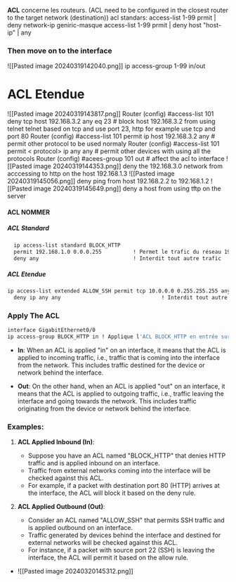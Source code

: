 **ACL** concerne les routeurs.
(ACL need to be configured in the closest router to the target network (destination))
acl standars:
access-list 1-99 prmit | deny network-ip geniric-masque
access-list 1-99 prmit | deny host "host-ip" | any
### Then move on to the interface
![[Pasted image 20240319142040.png]]
ip access-group 1-99 in/out

# ACL Etendue
![[Pasted image 20240319143817.png]]
Router (config) #access-list 101 deny tcp host 192.168.3.2 any eq 23 # block host 192.168.3.2 from using telnet telnet based on tcp and use port 23, http for example use tcp and port 80
Router (config) #access-list 101 permit ip host 192.168.3.2 any # permit other protocol to be used normaly
Router (config) #access-list 101 permit < protocol> ip any any # permit other devices with using all the protocols
Router (config) #acees-group 101 out # affect the acl to interface
![[Pasted image 20240319144353.png]]
deny the 192.168.3.0 network from acccessing to http on the host 192.168.1.3
![[Pasted image 20240319145056.png]] 
deny ping from host 192.168.2.2 to 192.168.1.2
![[Pasted image 20240319145649.png]]
deny a host from using tftp on the server

#### ACL NOMMER
##### ACL Standard
```bash 
  ip access-list standard BLOCK_HTTP
  permit 192.168.1.0 0.0.0.255          ! Permet le trafic du réseau 192.168.1.0/24
  deny any                              ! Interdit tout autre trafic
```
##### ACL Etendue
```bash
ip access-list extended ALLOW_SSH permit tcp 10.0.0.0 0.255.255.255 any eq 22    #Permet le trafic SSH depuis le réseau 10.0.0.0/8
  deny ip any any                                ! Interdit tout autre trafic

```
### Apply The ACL
```bash
interface GigabitEthernet0/0
ip access-group BLOCK_HTTP in ! Applique l'ACL BLOCK_HTTP en entrée sur l'interface

```
- **In**: When an ACL is applied "in" on an interface, it means that the ACL is applied to incoming traffic, i.e., traffic that is coming into the interface from the network. This includes traffic destined for the device or network behind the interface.
    
- **Out**: On the other hand, when an ACL is applied "out" on an interface, it means that the ACL is applied to outgoing traffic, i.e., traffic leaving the interface and going towards the network. This includes traffic originating from the device or network behind the interface.
    

### Examples:

1. **ACL Applied Inbound (In)**:
    
    - Suppose you have an ACL named "BLOCK_HTTP" that denies HTTP traffic and is applied inbound on an interface.
    - Traffic from external networks coming into the interface will be checked against this ACL.
    - For example, if a packet with destination port 80 (HTTP) arrives at the interface, the ACL will block it based on the deny rule.
2. **ACL Applied Outbound (Out)**:
    
    - Consider an ACL named "ALLOW_SSH" that permits SSH traffic and is applied outbound on an interface.
    - Traffic generated by devices behind the interface and destined for external networks will be checked against this ACL.
    - For instance, if a packet with source port 22 (SSH) is leaving the interface, the ACL will permit it based on the allow rule.
- ![[Pasted image 20240320145312.png]]